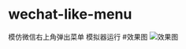 # wechat-like-menu
模仿微信右上角弹出菜单
模拟器运行
#效果图
![效果图](http://static.ddhigh.com/wp-content/uploads/2015/12/2.gif?imageView2/2/w/478/h/870)

